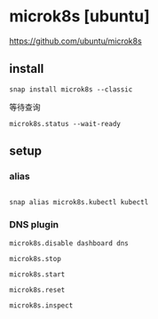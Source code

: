 # microk8s [ubuntu]

https://github.com/ubuntu/microk8s

## install

```
snap install microk8s --classic
```

等待查询


```
microk8s.status --wait-ready
```
## setup

### alias

```

snap alias microk8s.kubectl kubectl

```

### DNS plugin

```
microk8s.disable dashboard dns
```



```
microk8s.stop

microk8s.start

microk8s.reset

microk8s.inspect

```

